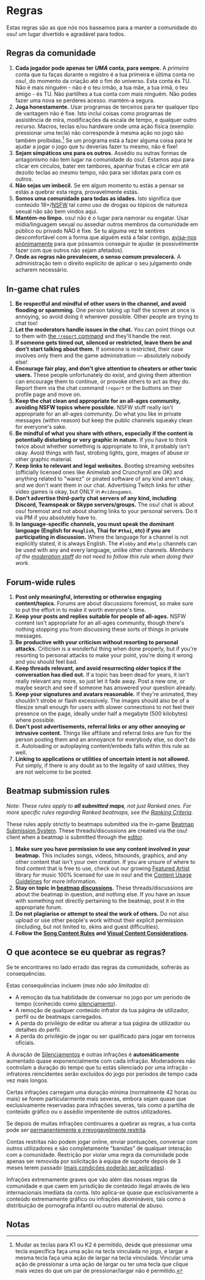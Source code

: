 # Regras

Estas regras são as que nós nos baseamos para a manter a comunidade do osu! um lugar divertido e agradável para todos.

## Regras da comunidade

1. **Cada jogador pode apenas ter *UMA* conta, para sempre.** A *primeira* conta que tu faças durante o registro é a tua primeira e última conta no osu!, do momento da criação até o fim do universo. Esta conta és TU. Não é mais ninguém - não é o teu irmão, a tua mãe, a tua irmã, o teu amigo - és TU. Não partilhes a tua conta com mais ninguém. Não podes fazer uma nova se perderes acesso. mantém-a segura.
2. **Joga honestamente.** Usar programas de terceiros para ter qualquer tipo de vantagem não é fixe. Isto inclui coisas como programas de assistência de mira, modificações da escala de tempo, e qualquer outro recurso. Macros, teclas e/ou hardware onde uma ação física (exemplo: pressionar uma tecla) não corresponde à mesma ação no jogo são também proíbidas.[^macros] Se um programa está a fazer alguma coisa para te ajudar a jogar o jogo que tu deverias fazer tu mesmo, não é fixe!
3. **Sejam simpáticos uns para os outros.** Assédio ou outras formas de antagonismo não tem lugar na comunidade do osu!. Estamos aqui para clicar em círculos, bater em tambores, apanhar frutas e clicar em até dezoito teclas ao mesmo tempo, não para ser idiotas para com os outros.
4. **Não sejas um imbecil.** Se em algum momento tu estás a pensar se estás a quebrar esta regra, provavelmente estás.
5. **Somos uma comunidade para todas as idades.** Isto significa que conteúdo 18+/[NSFW](https://en.wikipedia.org/wiki/Not_safe_for_work) tal como uso de drogas ou tópicos de natureza sexual não são bem vindos aqui.
6. **Mantém-no limpo.** osu! não é o lugar para namorar ou engatar. Usar mídia/linguagem sexual ou assediar outros membros da comunidade em público ou privado NÃO é fixe. Se tu alguma vez te sentires descomfortável com a forma que alguém está a falar contigo, [avisa-nos anónimamente](/wiki/Reporting_bad_behaviour/Abuse) para que póssamos conseguir te ajudar (e possivélmente fazer com que outros não sejam afetados).
7. **Onde as regras não prevalecem, o senso comum prevalecerá.** A administração tem o direito explícito de aplicar o seu julgamento onde acharem necessário.

## In-game chat rules

1. **Be respectful and mindful of other users in the channel, and avoid flooding or spamming.** One person taking up half the screen at once is annoying, so avoid doing it wherever possible. Other people are trying to chat too!
2. **Let the moderators handle issues in the chat.** You can point things out to them with [the `!report` command](/wiki/Reporting_bad_behaviour) and they'll handle the rest.
3. **If someone gets timed out, silenced or restricted, leave them be and don't start talking about them.** If someone is restricted, their case involves only them and the game administration — absolutely nobody else!
4. **Encourage fair play, and don't give attention to cheaters or other toxic users.** These people unfortunately do exist, and giving them attention can encourage them to continue, or provoke others to act as they do. Report them via the chat command `!report` or the buttons on their profile page and move on.
5. **Keep the chat clean and appropriate for an all-ages community, avoiding NSFW topics where possible.** NSFW stuff really isn't appropriate for an all-ages community. Do what you like in private messages (within reason) but keep the public channels squeaky clean for everyone's sake.
6. **Be mindful of what you share with others, especially if the content is potentially disturbing or very graphic in nature.** If you have to think twice about whether something is appropriate to link, it probably isn't okay. Avoid things with fast, strobing lights, gore, images of abuse or other graphic material.
7. **Keep links to relevant and legal websites.** Bootleg streaming websites (officially licensed ones like Animelab and Crunchyroll are OK) and anything related to "warez" or pirated software of any kind aren't okay, and we don't want them in our chat. Advertising Twitch links for other video games is okay, but ONLY in `#videogames`.
8. **Don't advertise third-party chat servers of any kind, including Discord, Teamspeak or Skype servers/groups.** The osu! chat is about osu! foremost and not about sharing links to your personal servers. Do it via PM if you absolutely have to.
9. **In language-specific channels, you must speak the dominant language (English for `#english`, Thai for `#thai`, etc) if you are participating in discussion.** Where the language for a channel is not explicitly stated, it is always English. The `#lobby` and `#help` channels can be used with any and every language, unlike other channels. *Members of the [moderation staff](/wiki/People/Global_Moderation_Team) do not need to follow this rule when doing their work.*

## Forum-wide rules

1. **Post only meaningful, interesting or otherwise engaging content/topics.** Forums are about discussions foremost, so make sure to put the effort in to make it worth everyone's time.
2. **Keep your posts and replies suitable for people of all-ages.** NSFW content isn't appropriate for an all-ages community, though there's nothing stopping you from discussing these sorts of things in private messages.
3. **Be productive with your criticism without resorting to personal attacks.** Criticism is a wonderful thing when done properly, but if you're resorting to personal attacks to make your point, you're doing it wrong and you should feel bad.
4. **Keep threads relevant, and avoid resurrecting older topics if the conversation has died out.** If a topic has been dead for years, it isn't really relevant any more, so just let it fade away. Post a new one, or maybe search and see if someone has answered your question already.
5. **Keep your signatures and avatars reasonable.** If they're animated, they shouldn't strobe or flash excessively. The images should also be of a filesize small enough for users with slower connections to not feel their presence on the page, ideally under half a megabyte (500 kilobytes) where possible.
6. **Don't post advertisements, referral links or any other annoying or intrusive content.** Things like affiliate and referral links are fun for the person posting them and an annoyance for everybody else, so don't do it. Autoloading or autoplaying content/embeds falls within this rule as well.
7. **Linking to applications or utilities of uncertain intent is not allowed.** Put simply, if there is any doubt as to the legality of said utilities, they are not welcome to be posted.

## Beatmap submission rules

*Note: These rules apply to **all submitted maps**, not just Ranked ones. For more specific rules regarding Ranked beatmaps, see the [Ranking Criteria](/wiki/Ranking_criteria).*

These rules apply strictly to beatmaps submitted via the in-game [Beatmap Submission System](/wiki/Beatmapping/Beatmap_submission). These threads/discussions are created via the osu! client when a beatmap is submitted through the [editor](/wiki/Client/Beatmap_editor).

1. **Make sure you have permission to use any content involved in your beatmap.** This includes songs, videos, hitsounds, graphics, and any other content that isn't your own creation. If you are unsure of where to find content that is free to use, check out our growing [Featured Artist](https://osu.ppy.sh/beatmaps/artists) library for music 100% licensed for use in osu! and the [Content Usage Guidelines](Content_Usage_Guidelines) for more information.
2. **Stay on topic in [beatmap discussions](/wiki/Beatmap_discussion).** These threads/discussions are about the beatmap in question, and nothing else. If you have an issue with something not directly pertaining to the beatmap, post it in the appropriate forum.
3. **Do not plagiarise or attempt to steal the work of others.** Do not also upload or use other people's work without their explicit permission (including, but not limited to, skins and guest difficulties).
4. **Follow the [Song Content Rules](Song_Content_Rules) and [Visual Content Considerations](Visual_Content_Considerations).**

## O que acontece se eu quebrar as regras?

Se te encontrares no lado errado das regras da comunidade, sofrerás as consequências.

Estas consequências incluem (*mas não são limitadas a*):

- A remoção da tua habilidade de conversar no jogo por um período de tempo (conhecido como [silenciamento](/wiki/Silence)).
- A remoção de qualquer conteúdo infrator da tua página de utilizador, perfil ou de beatmaps carregados.
- A perda do privilégio de editar ou alterar a tua página de utilizador ou detalhes do perfil.
- A perda do privilégio de jogar ou ser qualificado para jogar em torneios oficiais.

A duração de [Silenciamentos](/wiki/Silence) e outras infrações é **automáticamente** aumentado quase exponencialmente com cada infração. Moderadores não controlam a duração do tempo que tu estás silenciado por uma infração - infratores reincidentes serão excluídos do jogo por períodos de tempo cada vez mais longos.

Certas infrações carregam uma duração mínima (normalmente 42 horas ou mais) se forem particularmente mais severas, embora sejam quase que exclusivamente reservadas para infrações severas, tais como a partilha de conteúdo gráfico ou o assédio impenitente de outros utilizadores.

Se depois de muitas infrações continuares a quebrar as regras, a tua conta pode ser [permanentemente e irrevogavelmente restrita](/wiki/Help_centre/Account_restrictions).

Contas restritas não podem jogar online, enviar pontuações, conversar com outros utilizadores e são completamente "banidas" de qualquer interação com a comunidade. Restrição por violar uma regra da comunidade pode apenas ser removida por solicitação à equipa de suporte depois de 3 meses terem passado ([mais condições poderão ser aplicadas](/wiki/Help_centre/Account_restrictions#reasons)).

Infrações extremamente graves que vão além das nossas regras da comunidade e que caem em jurisdição de conteúdo ilegal através de leis internacionais imediata da conta. Isto aplica-se quase que exclusivamente a conteúdo extremamente gráfico ou infrações abomináveis, tais como a distribuição de pornografia infantil ou outro material de abuso.

## Notas

[^macros]: Mudar as teclas para K1 ou K2 é permitido, desde que pressionar uma tecla específica faça uma ação na tecla vinculada no jogo, e largar a mesma tecla faça uma ação de largar na tecla vinculada. Vincular uma ação de pressionar a uma ação de largar ou ter uma tecla que clique mais vezes do que um par de pressionar/largar não é permitido.

